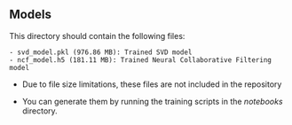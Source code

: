 ## Models

This directory should contain the following files: 

    - svd_model.pkl (976.86 MB): Trained SVD model
    - ncf_model.h5 (181.11 MB): Trained Neural Collaborative Filtering model

- Due to file size limitations, these files are not included in the repository

- You can generate them by running the training scripts in the *notebooks* directory.
